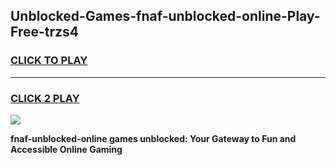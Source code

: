 
## Unblocked-Games-fnaf-unblocked-online-Play-Free-trzs4
<h3>
<a href="https://premium76.site?title=fnaf-unblocked-online&ref=12A">CLICK TO PLAY</a></h3>
<hr>

<h3>
<a href="https://premium76.site?title=fnaf-unblocked-online&ref=12A">CLICK 2 PLAY</a>
  
</h3>

<a href="https://premium76.site?title=fnaf-unblocked-online&ref=12A"><img src="https://clearcache.store/games.png"></a>


**fnaf-unblocked-online games unblocked: Your Gateway to Fun and Accessible Online Gaming**
